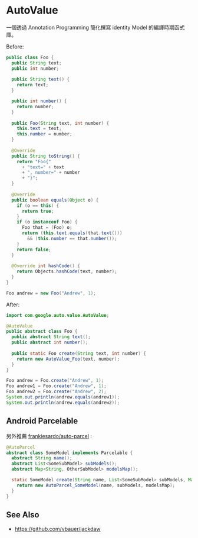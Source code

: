 # AutoValue

一個透過 Annotation Programming 簡化撰寫 identity Model 的編譯時期函式庫。

Before:

```java
public class Foo {
  public String text;
  public int number;
  
  public String text() {
    return text;
  }

  public int number() {
    return number;
  }
  
  public Foo(String text, int number) {
    this.text = text;
    this.number = number;
  }
  
  @Override
  public String toString() {
    return "Foo{"
      + "text=" + text
      + ", number=" + number
      + "}";
  }
  
  @Override
  public boolean equals(Object o) {
    if (o == this) {
      return true;
    }
    if (o instanceof Foo) {
      Foo that = (Foo) o;
      return (this.text.equals(that.text()))
        && (this.number == that.number());
    }
    return false;
  }
  
  @Override int hashCode() {
    return Objects.hashCode(text, number);
  }
}
```

```java
Foo andrew = new Foo("Andrew", 1);
```

After:

```java
import com.google.auto.value.AutoValue;

@AutoValue
public abstract class Foo {
  public abstract String text();
  public abstract int number();
  
  public static Foo create(String text, int number) {
    return new AutoValue_Foo(text, number);
  }
}
```

```java
Foo andrew = Foo.create("Andrew", 1);
Foo andrew1 = Foo.create("Andrew", 1);
Foo andrew2 = Foo.create("Andrew", 2);
System.out.println(andrew.equals(andrew1));
System.out.println(andrew.equals(andrew2));
```

## Android Parcelable

另外推薦 [frankiesardo/auto-parcel](https://github.com/frankiesardo/auto-parcel) :

```java
@AutoParcel
abstract class SomeModel implements Parcelable {
  abstract String name();
  abstract List<SomeSubModel> subModels();
  abstract Map<String, OtherSubModel> modelsMap();

  static SomeModel create(String name, List<SomeSubModel> subModels, Map<String, OtherSubModel> modelsMap) {
    return new AutoParcel_SomeModel(name, subModels, modelsMap);
  }
}
```

## See Also

* https://github.com/vbauer/jackdaw